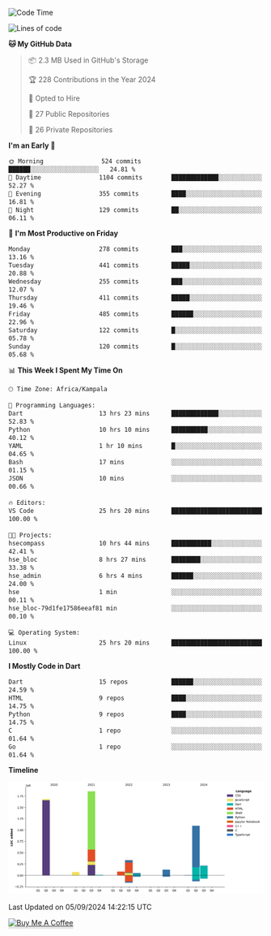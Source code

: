 <!--START_SECTION:waka-->
![Code Time](http://img.shields.io/badge/Code%20Time-902%20hrs-blue)

![Lines of code](https://img.shields.io/badge/From%20Hello%20World%20I%27ve%20Written-5.5%20million%20lines%20of%20code-blue)

**🐱 My GitHub Data** 

> 📦 2.3 MB Used in GitHub's Storage 
 > 
> 🏆 228 Contributions in the Year 2024
 > 
> 💼 Opted to Hire
 > 
> 📜 27 Public Repositories 
 > 
> 🔑 26 Private Repositories 
 > 
**I'm an Early 🐤** 

```text
🌞 Morning                524 commits         ██████░░░░░░░░░░░░░░░░░░░   24.81 % 
🌆 Daytime                1104 commits        █████████████░░░░░░░░░░░░   52.27 % 
🌃 Evening                355 commits         ████░░░░░░░░░░░░░░░░░░░░░   16.81 % 
🌙 Night                  129 commits         ██░░░░░░░░░░░░░░░░░░░░░░░   06.11 % 
```
📅 **I'm Most Productive on Friday** 

```text
Monday                   278 commits         ███░░░░░░░░░░░░░░░░░░░░░░   13.16 % 
Tuesday                  441 commits         █████░░░░░░░░░░░░░░░░░░░░   20.88 % 
Wednesday                255 commits         ███░░░░░░░░░░░░░░░░░░░░░░   12.07 % 
Thursday                 411 commits         █████░░░░░░░░░░░░░░░░░░░░   19.46 % 
Friday                   485 commits         ██████░░░░░░░░░░░░░░░░░░░   22.96 % 
Saturday                 122 commits         █░░░░░░░░░░░░░░░░░░░░░░░░   05.78 % 
Sunday                   120 commits         █░░░░░░░░░░░░░░░░░░░░░░░░   05.68 % 
```


📊 **This Week I Spent My Time On** 

```text
🕑︎ Time Zone: Africa/Kampala

💬 Programming Languages: 
Dart                     13 hrs 23 mins      █████████████░░░░░░░░░░░░   52.83 % 
Python                   10 hrs 10 mins      ██████████░░░░░░░░░░░░░░░   40.12 % 
YAML                     1 hr 10 mins        █░░░░░░░░░░░░░░░░░░░░░░░░   04.65 % 
Bash                     17 mins             ░░░░░░░░░░░░░░░░░░░░░░░░░   01.15 % 
JSON                     10 mins             ░░░░░░░░░░░░░░░░░░░░░░░░░   00.66 % 

🔥 Editors: 
VS Code                  25 hrs 20 mins      █████████████████████████   100.00 % 

🐱‍💻 Projects: 
hsecompass               10 hrs 44 mins      ███████████░░░░░░░░░░░░░░   42.41 % 
hse_bloc                 8 hrs 27 mins       ████████░░░░░░░░░░░░░░░░░   33.38 % 
hse_admin                6 hrs 4 mins        ██████░░░░░░░░░░░░░░░░░░░   24.00 % 
hse                      1 min               ░░░░░░░░░░░░░░░░░░░░░░░░░   00.11 % 
hse_bloc-79d1fe17586eeaf81 min               ░░░░░░░░░░░░░░░░░░░░░░░░░   00.10 % 

💻 Operating System: 
Linux                    25 hrs 20 mins      █████████████████████████   100.00 % 
```

**I Mostly Code in Dart** 

```text
Dart                     15 repos            ██████░░░░░░░░░░░░░░░░░░░   24.59 % 
HTML                     9 repos             ████░░░░░░░░░░░░░░░░░░░░░   14.75 % 
Python                   9 repos             ████░░░░░░░░░░░░░░░░░░░░░   14.75 % 
C                        1 repo              ░░░░░░░░░░░░░░░░░░░░░░░░░   01.64 % 
Go                       1 repo              ░░░░░░░░░░░░░░░░░░░░░░░░░   01.64 % 
```



**Timeline**

![Lines of Code chart](https://raw.githubusercontent.com/drexhacker/drexhacker/main/assets/bar_graph.png)


 Last Updated on 05/09/2024 14:22:15 UTC
<!--END_SECTION:waka-->

<a href="https://www.buymeacoffee.com/drexsoftorg" target="_blank"><img src="https://www.buymeacoffee.com/assets/img/custom_images/orange_img.png" alt="Buy Me A Coffee" style="height: 41px !important;width: 174px !important;box-shadow: 0px 3px 2px 0px rgba(190, 190, 190, 0.5) !important;-webkit-box-shadow: 0px 3px 2px 0px rgba(190, 190, 190, 0.5) !important;" ></a>


<!---
drexhacker/drexhacker is a ✨ special ✨ repository because its `README.md` (this file) appears on your GitHub profile.
You can click the Preview link to take a look at your changes.
--->
